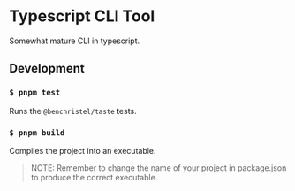 # Typescript CLI Tool

Somewhat mature CLI in typescript.

## Development

### `$ pnpm test`

Runs the `@benchristel/taste` tests.

### `$ pnpm build` 

Compiles the project into an executable.

> NOTE: Remember to change the name of your project in package.json to produce the correct executable.